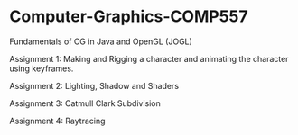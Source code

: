 # Computer-Graphics-COMP557
Fundamentals of CG in Java and OpenGL (JOGL)

Assignment 1: Making and Rigging a character and animating the character using keyframes.

Assignment 2: Lighting, Shadow and Shaders

Assignment 3: Catmull Clark Subdivision

Assignment 4: Raytracing
